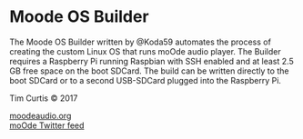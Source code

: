 # Moode OS Builder

The Moode OS Builder written by @Koda59 automates the process of creating the custom Linux OS that runs moOde audio player. The Builder requires a Raspberry Pi running Raspbian with SSH enabled and at least 2.5 GB free space on the boot SDCard. The build can be written directly to the boot SDCard or to a second USB-SDCard plugged into the Raspberry Pi.

Tim Curtis © 2017

<a href="http://moodeaudio.org" target="_blank">moodeaudio.org</a><br>
<a href="https://twitter.com/MoodeAudio" target="_blank">moOde Twitter feed</a><br>
